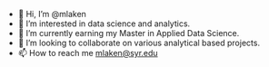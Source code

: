 - 👋 Hi, I’m @mlaken
- 👀 I’m interested in data science and analytics.
- 🌱 I’m currently earning my Master in Applied Data Science.
- 💞️ I’m looking to collaborate on various analytical based projects.
- 📫 How to reach me mlaken@syr.edu

<!---
mlaken/mlaken is a ✨ special ✨ repository because its `README.md` (this file) appears on your GitHub profile.
You can click the Preview link to take a look at your changes.
--->

